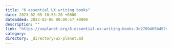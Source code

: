 ```yaml
---
title: "6 essential UX writing books"
date: 2023-02-05 10:55:20 +0000
dateadded: 2023-02-06 00:00:57 +0000
description: ""
link: "https://uxplanet.org/6-essential-ux-writing-books-3d2709465b45?source=rss----819cc2aaeee0---4"
category:
directory: _directory/ux-planet.md
---
```


